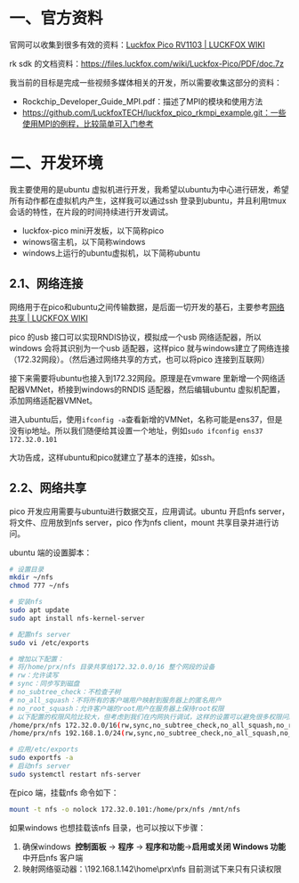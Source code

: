 # 一、官方资料

官网可以收集到很多有效的资料：[Luckfox Pico RV1103 | LUCKFOX WIKI](https://wiki.luckfox.com/zh/Luckfox-Pico-RV1103)

rk sdk 的文档资料：https://files.luckfox.com/wiki/Luckfox-Pico/PDF/doc.7z

我当前的目标是完成一些视频多媒体相关的开发，所以需要收集这部分的资料：
- Rockchip_Developer_Guide_MPI.pdf：描述了MPI的模块和使用方法
- https://github.com/LuckfoxTECH/luckfox_pico_rkmpi_example.git：一些使用MPI的例程，比较简单可入门参考


# 二、开发环境

我主要使用的是ubuntu 虚拟机进行开发，我希望以ubuntu为中心进行研发，希望所有动作都在虚拟机内产生，这样我可以通过ssh 登录到ubuntu，并且利用tmux 会话的特性，在片段的时间持续进行开发调试。
- luckfox-pico mini开发板，以下简称pico
- winows宿主机，以下简称windows
- windows上运行的ubuntu虚拟机，以下简称ubuntu



## 2.1、网络连接

网络用于在pico和ubuntu之间传输数据，是后面一切开发的基石，主要参考[网络共享 | LUCKFOX WIKI](https://wiki.luckfox.com/zh/Luckfox-Pico/Luckfox-Pico-Network-Sharing-1)

pico 的usb 接口可以实现RNDIS协议，模拟成一个usb 网络适配器，所以windows 会将其识别为一个usb 适配器，这样pico 就与windows建立了网络连接（172.32网段）。（然后通过网络共享的方式，也可以将pico 连接到互联网）

接下来需要将ubuntu也接入到172.32网段。原理是在vmware 里新增一个网络适配器VMNet，桥接到windows的RNDIS 适配器，然后编辑ubuntu 虚拟机配置，添加网络适配器VMNet。

进入ubuntu后，使用`ifconfig -a`查看新增的VMNet，名称可能是ens37，但是没有ip地址。所以我们随便给其设置一个地址，例如`sudo ifconfig ens37 172.32.0.101`

大功告成，这样ubuntu和pico就建立了基本的连接，如ssh。


## 2.2、网络共享

pico 开发应用需要与ubuntu进行数据交互，应用调试。ubuntu 开启nfs server，将文件、应用放到nfs server，pico 作为nfs client，mount 共享目录并进行访问。

ubuntu 端的设置脚本：
```bash
# 设置目录
mkdir ~/nfs
chmod 777 ~/nfs

# 安装nfs
sudo apt update
sudo apt install nfs-kernel-server

# 配置nfs server
sudo vi /etc/exports

# 增加以下配置：
# 将/home/prx/nfs 目录共享给172.32.0.0/16 整个网段的设备
# rw：允许读写
# sync：同步写到磁盘
# no_subtree_check：不检查子树
# no_all_squash：不将所有的客户端用户映射到服务器上的匿名用户
# no_root_squash：允许客户端的root用户在服务器上保持root权限
# 以下配置的权限风险比较大，但考虑到我们在内网执行调试，这样的设置可以避免很多权限问题
/home/prx/nfs 172.32.0.0/16(rw,sync,no_subtree_check,no_all_squash,no_root_squash)
/home/prx/nfs 192.168.1.0/24(rw,sync,no_subtree_check,no_all_squash,no_root_squash)

# 应用/etc/exports
sudo exportfs -a
# 启动nfs server
sudo systemctl restart nfs-server
```

在pico 端，挂载nfs 命令如下：
```bash
mount -t nfs -o nolock 172.32.0.101:/home/prx/nfs /mnt/nfs
```

如果windows 也想挂载该nfs 目录，也可以按以下步骤：
1. 确保windows  **控制面板** → **程序** → **程序和功能**->**启用或关闭 Windows 功能**中开启nfs 客户端
2. 映射网络驱动器：\\192.168.1.142\home\prx\nfs
目前测试下来只有只读权限